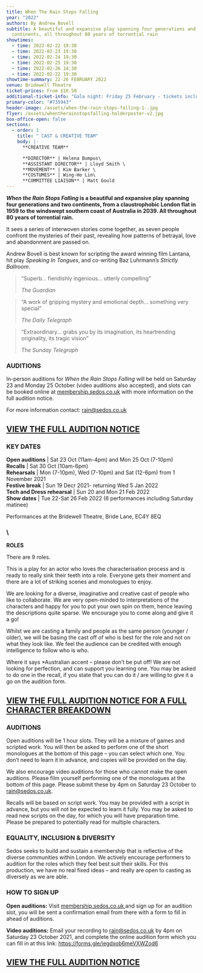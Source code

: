```yaml
---
title: When The Rain Stops Falling
year: "2022"
authors: By Andrew Bovell
subtitle: A beautiful and expansive play spanning four generations and two
  continents, all throughout 80 years of torrential rain
showtimes:
  - time: 2022-02-22 19:30
  - time: 2022-02-23 19:30
  - time: 2022-02-24 19:30
  - time: 2022-02-25 19:30
  - time: 2022-02-26 14:30
  - time: 2022-02-22 19:30
showtime-summary: 22-26 FEBRUARY 2022
venue: Bridewell Theatre
ticket-prices: From £10.50
additional-ticket-info: "Gala night: Friday 25 February - tickets include a drink and programme"
primary-color: "#735943"
header-image: /assets/when-the-rain-stops-falling-1-.jpg
flyer: /assets/whentherainstopsfalling-holderposter-v2.jpg
box-office-open: false
sections:
  - order: 1
    title: " CAST & CREATIVE TEAM"
    body: |-
      **CREATIVE TEAM**

      **DIRECTOR** | Helena Bumpus\
      **ASSISTANT DIRECTOR** | Lloyd Smith \
      **MOVEMENT** | Kim Barker \
      **COSTUMES** | Wing-Ho Lin\
      **COMMITTEE LIAISON** | Matt Gould
---
```





***When the Rain Stops Falling* is a beautiful and expansive play spanning four generations and two continents, from a claustrophobic London flat in 1959 to the windswept southern coast of Australia in 2039. All throughout 80 years of torrential rain.** 

It sees a series of interwoven stories come together, as seven people confront the mysteries of their past, revealing how patterns of betrayal, love and abandonment are passed on.

Andrew Bovell is best known for scripting the award winning film Lantana, hit play *Speaking In Tongues*, and co-writing Baz Luhrmann’s *Strictly Ballroom*.

>“Superb... fiendishly ingenious... utterly compelling”
><footer><cite>The Guardian</cite></footer>

>“A work of gripping mystery and emotional depth... something very special”
><footer><cite>The Daily Telegraph</cite></footer>

>“Extraordinary... grabs you by its imagination, its heartrending originality, its tragic vision”
><footer><cite>The Sunday Telegraph</cite></footer>



### **AUDITIONS**

In-person auditions for *When the Rain Stops Falling* will be held on Saturday 23 and Monday 25 October (video auditions also accepted), and slots can be booked online at [membership.sedos.co.uk](https://membership.sedos.co.uk/) with more information on the full audition notice. 

For more information contact: [rain@sedos.co.uk ](mailto:rain@sedos.co.uk)

## [VIEW THE FULL AUDITION NOTICE](https://docs.google.com/document/d/1yojh6TaR8lNuwBGkfoBzYNN3v8dYQearRDChD3Uh7ec/edit?usp=sharing)

### **KEY DATES**

**Open auditions** | Sat 23 Oct (11am-4pm) and Mon 25 Oct (7-10pm)\
**Recalls** | Sat 30 Oct (10am-6pm)\
**Rehearsals** | Mon (7-10pm), Wed (7-10pm) and Sat (12-6pm) from 1 November 2021 \
**Festive break** | Sun 19 Decr 2021- returning Wed 5 Jan 2022\
**Tech and Dress rehearsal** | Sun 20 and Mon 21 Feb 2022\
**Show dates** | Tue 22-Sat 26 Feb 2022 (6 performances including Saturday matinee)

Performances at the Bridewell Theatre, Bride Lane, EC4Y 8EQ

### \
**ROLES**

There are 9 roles. 

This is a play for an actor who loves the characterisation process and is ready to really sink their teeth into a role. Everyone gets their moment and there are a lot of striking scenes and monologues to enjoy.

 We are looking for a diverse, imaginative and creative cast of people who like to collaborate. We are very open-minded to interpretations of the characters and happy for you to put your own spin on them, hence leaving the descriptions quite sparse. We encourage you to come along and give it a go!

Whilst we are casting a family and people as the same person (younger / older), we will be basing the cast off of who is best for the role and not on what they look like. We feel the audience can be credited with enough intelligence to follow who is who. 

Where it says *Australian accent – please don’t be put off! We are not looking for perfection, and can support you learning one. You may be asked to do one in the recall, if you state that you can do it / are willing to give it a go on the audition form.

## [VIEW THE FULL AUDITION NOTICE FOR A FULL CHARACTER BREAKDOWN](https://docs.google.com/document/d/1yojh6TaR8lNuwBGkfoBzYNN3v8dYQearRDChD3Uh7ec/edit?usp=sharing)

### **AUDITIONS**

Open auditions will be 1 hour slots. They will be a mixture of games and scripted work. You will then be asked to perform one of the short monologues at the bottom of this page – you can select which one. You don’t need to learn it in advance, and copies will be provided on the day.

We also encourage video auditions for those who cannot make the open auditions. Please film yourself performing one of the monologues at the bottom of this page. Please submit these by 4pm on Saturday 23 October to rain@sedos.co.uk.

Recalls will be based on script work. You may be provided with a script in advance, but you will not be expected to learn it fully. You may be asked to read new scripts on the day, for which you will have preparation time. Please be prepared to potentially read for multiple characters.

### **EQUALITY, INCLUSION & DIVERSITY**

Sedos seeks to build and sustain a membership that is reflective of the diverse communities within London. We actively encourage performers to audition for the roles which they feel best suit their skills. For this production, we have no real fixed ideas – and really are open to casting as diversely as we are able. 

### **HOW TO SIGN UP**

**Open auditions:** 
Visit [membership.sedos.co.uk ](https://membership.sedos.co.uk/)and sign up for an audition slot, you will be sent a confirmation email from there with a form to fill in ahead of auditions. 

**Video auditions:**
Email your recording to rain@sedos.co.uk by 4pm on Saturday 23 October 2021, and complete the online audition form which you can fill in at this link: <https://forms.gle/iegdxob6meVXWZod6>

## [VIEW THE FULL AUDITION NOTICE](https://docs.google.com/document/d/1yojh6TaR8lNuwBGkfoBzYNN3v8dYQearRDChD3Uh7ec/edit?usp=sharing)